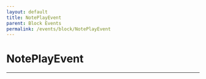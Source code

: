 ```yaml
---
layout: default
title: NotePlayEvent
parent: Block Events
permalink: /events/block/NotePlayEvent
---
```


# NotePlayEvent

---
